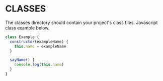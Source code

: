 # CLASSES

The classes directory should contain your project's class files. Javascript class example below.

```javascript
class Example {
  constructor(exampleName) {
    this.name = exampleName
  }

  sayName() {
    console.log(this.name)
  }
}
```
